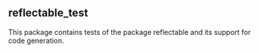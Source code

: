 reflectable_test
----------------
This package contains tests of the package reflectable
and its support for code generation.
